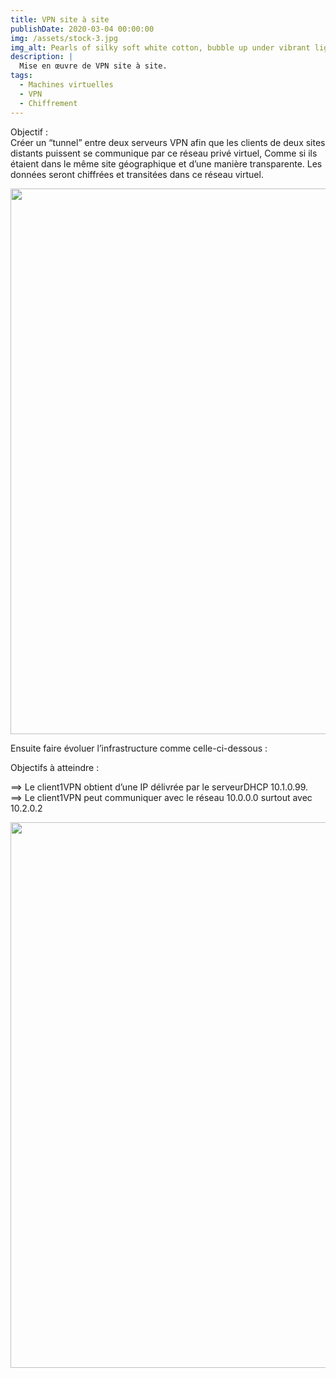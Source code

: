 ```yaml
---
title: VPN site à site
publishDate: 2020-03-04 00:00:00
img: /assets/stock-3.jpg
img_alt: Pearls of silky soft white cotton, bubble up under vibrant lighting
description: |
  Mise en œuvre de VPN site à site.
tags:
  - Machines virtuelles
  - VPN
  - Chiffrement
---
```


Objectif :<br>
Créer un “tunnel” entre deux serveurs VPN afin que les clients de deux sites distants puissent se communique par ce réseau privé virtuel, Comme si ils étaient dans le même site géographique et d’une manière transparente.
Les données seront chiffrées et transitées dans ce réseau virtuel.

<img
					width="1553"
					height="873"
					src="/assets/siteasite.jpg"
					alt=""
				/>

 Ensuite faire évoluer l’infrastructure comme celle-ci-dessous :

Objectifs à atteindre :<br>
<p>
==> Le client1VPN obtient d’une IP délivrée par le serveurDHCP 10.1.0.99.<br>
==> Le client1VPN peut communiquer avec le réseau 10.0.0.0 surtout avec 10.2.0.2
<p>

<img
					width="1553"
					height="873"
					src="/assets/enhance.jpg"
					alt=""
				/>
